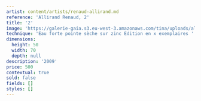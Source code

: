 ```yaml
---
artist: content/artists/renaud-allirand.md
reference: 'Allirand Renaud, 2'
title: '2'
image: 'https://galerie-gaia.s3.eu-west-3.amazonaws.com/tina/uploads/allirand-renaud/galeriegaia_Allirand_Gravure_format(HxL)- 7.jpg'
technique: 'Eau forte pointe sèche sur zinc Edition en x exemplaires '
dimensions:
  height: 50
  width: 70
  depth: null
description: '2009'
price: 500
contextual: true
sold: false
fields: []
styles: []
---
```


